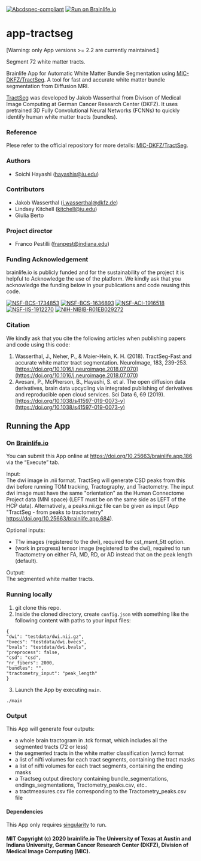 [![Abcdspec-compliant](https://img.shields.io/badge/ABCD_Spec-v1.1-green.svg)](https://github.com/brain-life/abcd-spec)
[![Run on Brainlife.io](https://img.shields.io/badge/Brainlife-bl.app.95-blue.svg)](https://doi.org/10.25663/bl.app.95)

# app-tractseg

[Warning: only App versions >= 2.2 are currently maintained.]

Segment 72 white matter tracts. 

Brainlife App for Automatic White Matter Bundle Segmentation using [MIC-DKFZ/TractSeg](https://github.com/MIC-DKFZ/TractSeg). A tool for fast and accurate white matter bundle segmentation from Diffusion MRI. 

[TractSeg](https://doi.org/10.1016/j.neuroimage.2018.07.070) was developed by Jakob Wasserthal from Divison of Medical Image Computing at German Cancer Research Center (DKFZ). It uses pretrained 3D Fully Convolutional Neural Networks (FCNNs) to quickly identify human white matter tracts (bundles).

### Reference
Plese refer to the official repository for more details: [MIC-DKFZ/TractSeg](https://github.com/MIC-DKFZ/TractSeg).

### Authors
- Soichi Hayashi (hayashis@iu.edu)

### Contributors
- Jakob Wasserthal (j.wasserthal@dkfz.de)
- Lindsey Kitchell (kitchell@iu.edu)
- Giulia Berto

### Project director
- Franco Pestilli (franpest@indiana.edu)

### Funding Acknowledgement
brainlife.io is publicly funded and for the sustainability of the project it is helpful to Acknowledge the use of the platform. We kindly ask that you acknowledge the funding below in your publications and code reusing this code.

[![NSF-BCS-1734853](https://img.shields.io/badge/NSF_BCS-1734853-blue.svg)](https://nsf.gov/awardsearch/showAward?AWD_ID=1734853)
[![NSF-BCS-1636893](https://img.shields.io/badge/NSF_BCS-1636893-blue.svg)](https://nsf.gov/awardsearch/showAward?AWD_ID=1636893)
[![NSF-ACI-1916518](https://img.shields.io/badge/NSF_ACI-1916518-blue.svg)](https://nsf.gov/awardsearch/showAward?AWD_ID=1916518)
[![NSF-IIS-1912270](https://img.shields.io/badge/NSF_IIS-1912270-blue.svg)](https://nsf.gov/awardsearch/showAward?AWD_ID=1912270)
[![NIH-NIBIB-R01EB029272](https://img.shields.io/badge/NIH_NIBIB-R01EB029272-green.svg)](https://grantome.com/grant/NIH/R01-EB029272-01)

### Citation
We kindly ask that you cite the following articles when publishing papers and code using this code: 
1. Wasserthal, J., Neher, P., & Maier-Hein, K. H. (2018). TractSeg-Fast and accurate white matter tract segmentation. NeuroImage, 183, 239-253. [https://doi.org/10.1016/j.neuroimage.2018.07.070](https://doi.org/10.1016/j.neuroimage.2018.07.070)
2. Avesani, P., McPherson, B., Hayashi, S. et al. The open diffusion data derivatives, brain data upcycling via integrated publishing of derivatives and reproducible open cloud services. Sci Data 6, 69 (2019). [https://doi.org/10.1038/s41597-019-0073-y](https://doi.org/10.1038/s41597-019-0073-y)

## Running the App 
### On [Brainlife.io](http://brainlife.io/) 
You can submit this App online at https://doi.org/10.25663/brainlife.app.186 via the “Execute” tab.

Input: \
The dwi image in .nii format. TractSeg will generate CSD peaks from this dwi before running TOM tracking, Tractography, and Tractometry. The input dwi image must have the same "orientation" as the Human Connectome Project data (MNI space) (LEFT must be on the same side as LEFT of the HCP data).
Alternatively, a peaks.nii.gz file can be given as input (App "TractSeg - from peaks to tractometry" https://doi.org/10.25663/brainlife.app.684).

Optional inputs:
- T1w images (registered to the dwi), required for cst_msmt_5tt option.
- (work in progress) tensor image (registered to the dwi), required to run Tractometry on either FA, MD, RD, or AD instead that on the peak length (default).

Output: \
The segmented white matter tracts.

### Running locally
1. git clone this repo.
2. Inside the cloned directory, create `config.json` with something like the following content with paths to your input files:
```
{
"dwi": "testdata/dwi.nii.gz",
"bvecs": "testdata/dwi.bvecs",
"bvals": "testdata/dwi.bvals",
"preprocess": false,
"csd": "csd",
"nr_fibers": 2000,
"bundles": "",
"tractometry_input": "peak_length"
}
```
3. Launch the App by executing `main`.
```
./main
```

### Output
This App will generate four outputs:
* a whole brain tractogram in .tck format, which includes all the segmented tracts (72 or less)
* the segmented tracts in the white matter classification (wmc) format
* a list of nifti volumes for each tract segments, containing the tract masks
* a list of nifti volumes for each tract segments, containing the ending masks
* a Tractseg output directory containing bundle_segmentations, endings_segmentations, Tractometry_peaks.csv, etc..
* a tractmeasures.csv file corresponding to the Tractometry_peaks.csv file

#### Dependencies
This App only requires [singularity](https://sylabs.io/singularity/) to run.

#### MIT Copyright (c) 2020 brainlife.io The University of Texas at Austin and Indiana University, German Cancer Research Center (DKFZ), Division of Medical Image Computing (MIC). 
